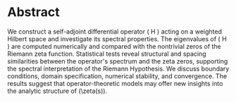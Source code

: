# Abstract

We construct a self-adjoint differential operator \( H \) acting on a weighted Hilbert space and investigate its spectral properties. The eigenvalues of \( H \) are computed numerically and compared with the nontrivial zeros of the Riemann zeta function. Statistical tests reveal structural and spacing similarities between the operator's spectrum and the zeta zeros, supporting the spectral interpretation of the Riemann Hypothesis. We discuss boundary conditions, domain specification, numerical stability, and convergence. The results suggest that operator-theoretic models may offer new insights into the analytic structure of \(\zeta(s)\).
